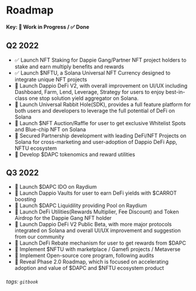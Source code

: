 # Roadmap

#### Key: 🚧 Work in Progress / ✅ Done

## Q2 2022

- ✅ Launch NFT Staking for Dappie Gang/Partner NFT project holders to stake and earn multiply benefits and rewards
- ✅ Launch $NFTU, a Solana Universal NFT Currency designed to integrate unique NFT projects 
- 🚧 Launch Dappio DeFi V2, with overall improvement on UI/UX including Dashboard, Farm, Lend, Leverage, Strategy for users to enjoy best-in-class one stop solution yield aggregator on Solana.
- 🚧 Launch Universal Rabbit Hole(SDK), provides a full feature platform for both users and developers to leverage the full potential of DeFi on Solana
- 🚧 Launch $NFT Auction/Raffle for user to get exclusive Whitelist Spots and Blue-chip NFT on Solana
- 🚧 Secured Partnership development with leading DeFi/NFT Projects on Solana for cross-marketing and user-adoption of Dappio DeFi App, NFTU ecosystem 
- 🚧 Develop $DAPC tokenomics and reward utilities



## Q3 2022

- 🚧 Launch $DAPC IDO on Raydium
- 🚧 Launch Dappio Vaults for user to earn DeFi yields with $CARROT boosting
- 🚧 Launch $DAPC Liquidility providing Pool on Raydium 
- 🚧 Launch DeFi Utilities(Rewards Multiplier, Fee Discount) and Token Airdrop for the Dappie Gang NFT holder
- 🚧 Launch Dappio DeFi V2 Public Beta, with more major protocols integrated on Solana and overall UI/UX improvement and suggestion from our community
- 🚧 Launch DeFi Rebate mechanism for user to get rewards from $DAPC
- 🚧 Implement $NFTU with marketplace / Gamefi projects / Metaverse
- 🚧 Implement Open-source core program, following audits
- 🚧 Reveal Phase 2.0 Roadmap, which is focused on accelerating adoption and value of $DAPC and $NFTU ecosystem product




###### tags: `gitbook`
